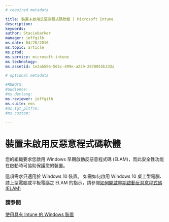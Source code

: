 ```yaml
---
# required metadata

title: 裝置未啟用反惡意程式碼軟體 | Microsoft Intune
description:
keywords:
author: Staciebarker
manager: jeffgilb
ms.date: 04/28/2016
ms.topic: article
ms.prod:
ms.service: microsoft-intune
ms.technology:
ms.assetid: 1e2ab566-561c-499e-a229-2870055b333a

# optional metadata

#ROBOTS:
#audience:
#ms.devlang:
ms.reviewer: jeffgilb
ms.suite: ems
#ms.tgt_pltfrm:
#ms.custom:

---
```



# 裝置未啟用反惡意程式碼軟體

您的組織要求您啟用 Windows 早期啟動反惡意程式碼 (ELAM)，而此安全性功能在啟動時可協助保護您的裝置。 

這項需求只適用於 Windows 10 裝置。 如需如何啟用 Windows 10 桌上型電腦、膝上型電腦或平板電腦之 ELAM 的指示，請參閱[如何開啟早期啟動反惡意程式碼 (ELAM)](https://gallery.technet.microsoft.com/How-to-turn-on-Early-84552ec5)


### 請參閱
[使用具有 Intune 的 Windows 裝置](using-your-windows-device-with-intune.md)

<!--HONumber=May16_HO2-->


